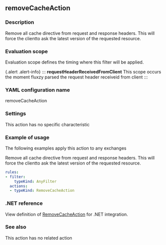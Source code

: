 ## removeCacheAction

### Description

Remove all cache directive from request and response headers. This will force the clientto ask the latest version of the requested resource.

### Evaluation scope

Evaluation scope defines the timing where this filter will be applied. 

{.alert .alert-info}
:::
**requestHeaderReceivedFromClient** This scope occurs the moment fluxzy parsed the request header receiveid from client
:::

### YAML configuration name

removeCacheAction

### Settings

This action has no specific characteristic

### Example of usage

The following examples apply this action to any exchanges

Remove all cache directive from request and response headers. This will force the clientto ask the latest version of the requested resource.

```yaml
rules:
- filter:
    typeKind: AnyFilter
  actions:
  - typeKind: RemoveCacheAction
```



### .NET reference

View definition of [RemoveCacheAction](https://docs.fluxzy.io/api/Fluxzy.Rules.Actions.RemoveCacheAction.html) for .NET integration.

### See also

This action has no related action

